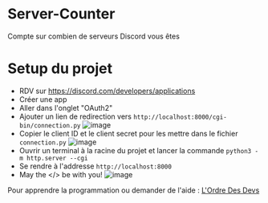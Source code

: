# Server-Counter
Compte sur combien de serveurs Discord vous êtes
# Setup du projet
- RDV sur https://discord.com/developers/applications
- Créer une app
- Aller dans l'onglet "OAuth2"
- Ajouter un lien de redirection vers `http://localhost:8000/cgi-bin/connection.py`
  ![image](https://github.com/Mizari-W/Server-Counter/assets/39090431/7ab321a6-4154-4e31-82ae-a6fa9eaa3582)
- Copier le client ID et le client secret pour les mettre dans le fichier `connection.py`
  ![image](https://github.com/Mizari-W/Server-Counter/assets/39090431/362fb41e-ec33-41d1-81f6-6bfd5034adfa)
- Ouvrir un terminal à la racine du projet et lancer la commande `python3 -m http.server --cgi`
- Se rendre à l'addresse `http://localhost:8000`
- May the </> be with you!
  ![image](https://github.com/Mizari-W/Server-Counter/assets/39090431/4cc916a1-b359-4ebe-8538-4f175d5cf4a6)


Pour apprendre la programmation ou demander de l'aide : [L'Ordre Des Devs](http://discord.gg/neWSxF6)
